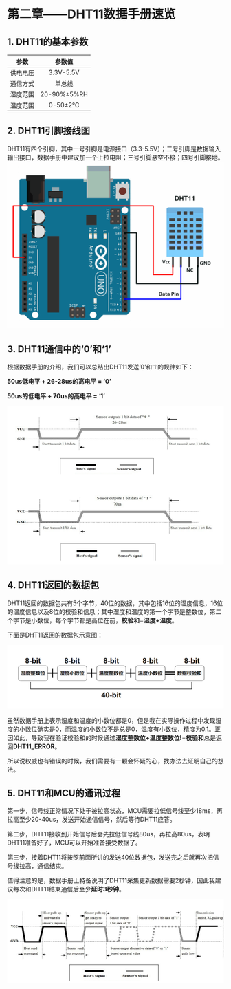 # 第二章——DHT11数据手册速览

## 1. DHT11的基本参数

|   参数   |   参数值    |
| :------: | :---------: |
| 供电电压 |  3.3V-5.5V  |
| 通信方式 |   单总线    |
| 湿度范围 | 20-90%±5%RH |
| 温度范围 |  0-50±2°C   |

## 2. DHT11引脚接线图

DHT11有四个引脚，其中一号引脚是电源接口（3.3-5.5V）；二号引脚是数据输入输出接口，数据手册中建议加一个上拉电阻；三号引脚悬空不接；四号引脚接地。
![接线图](../../../../images/通信专题/串口通信/One-Wire/3.1.2-1.png)

## 3. DHT11通信中的‘0’和‘1’

根据数据手册的介绍，我们可以总结出DHT11发送‘0’和‘1’的规律如下：

**50us低电平 + 26-28us的高电平 = ‘0’**

**50us的低电平 + 70us的高电平 = ‘1’**

![数据‘0’和’1‘](../../../../images/通信专题/串口通信/One-Wire/3.1.2-2.png)

## 4. DHT11返回的数据包

DHT11返回的数据包共有5个字节，40位的数据，其中包括16位的湿度信息，16位的温度信息以及8位的校验和信息；其中湿度和温度的第一个字节是整数位，第二个字节是小数位，每个字节都是高位在前，**校验和=湿度+温度**。

下面是DHT11返回的数据包示意图：

![DHT11数据格式](../../../../images/通信专题/串口通信/One-Wire/3.1.2-3.png)

虽然数据手册上表示湿度和温度的小数位都是0，但是我在实际操作过程中发现湿度的小数位确实是0，而温度的小数位不是总是0，温度有小数位，精度为0.1。正因如此，导致我在验证校验和的时候通过**湿度整数位+温度整数位!=校验和**总是返回**DHT11_ERROR**。

所以说权威也有错误的时候，我们需要有一颗会怀疑的心，找办法去证明自己的想法。

## 5. DHT11和MCU的通讯过程

第一步，信号线正常情况下处于被拉高状态，MCU需要拉低信号线至少18ms，再拉高至少20-40us，发送开始通信信号，然后等待DHT11应答。

第二步，DHT11接收到开始信号后会先拉低信号线80us，再拉高80us，表明DHT11准备好了，MCU可以开始准备接受数据了。

第三步，接着DHT11将按照前面所讲的发送40位数据包，发送完之后就再次把信号线拉高，通信结束。

值得注意的是，数据手册上特备说明了DHT11采集更新数据需要2秒钟，因此我建议每次和DHT11结束通信后至少**延时3秒钟**。

![DHT11和MCU的通讯过程](../../../../images/通信专题/串口通信/One-Wire/3.1.2-4.png)